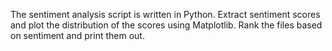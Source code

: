 The sentiment analysis script is written in Python. Extract sentiment scores and plot the distribution of the scores using Matplotlib. Rank the files based on sentiment and print them out.
